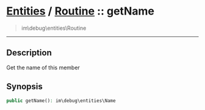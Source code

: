 # [Entities](entities.md) / [Routine](entities-Routine.md) :: getName
 > im\debug\entities\Routine
____

## Description
Get the name of this member

## Synopsis
```php
public getName(): im\debug\entities\Name
```
